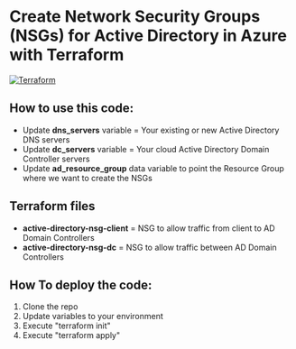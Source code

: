 # Create Network Security Groups (NSGs) for Active Directory in Azure with Terraform
[![Terraform](https://img.shields.io/badge/terraform-v1.3+-blue.svg)](https://www.terraform.io/downloads.html)

## How to use this code:

* Update **dns_servers** variable = Your existing or new Active Directory DNS servers
* Update **dc_servers** variable = Your cloud Active Directory Domain Controller servers
* Update **ad_resource_group** data variable to point the Resource Group where we want to create the NSGs

## Terraform files

* **active-directory-nsg-client** = NSG to allow traffic from client to AD Domain Controllers
* **active-directory-nsg-dc** = NSG to allow traffic between AD Domain Controllers

## How To deploy the code:

1. Clone the repo
2. Update variables to your environment
3. Execute "terraform init"
4. Execute "terraform apply"
